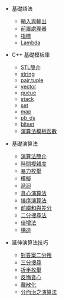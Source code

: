 * 基礎語法
  * [輸入與輸出](/Syntax/optimize.md)
  * [前置處理器](/Syntax/pre_process.md)
  * [指標](/Syntax/pointer.md)
  * [Lambda](/Syntax/function.md)

* C++ 基礎模板庫
  * [STL簡介](/STL/Introduction.md)
  * [string](/STL/string.md)
  * [pair,tuple](/STL/pair.md)
  * [vector](/STL/vector.md)
  * [queue](/STL/queue.md)
  * [stack](/STL/stack.md)
  * [set](/STL/set.md)
  * [map](/STL/map.md)
  * [pb_ds](/STL/pbds.md)
  * [bitset](/STL/bitset.md)
  * [演算法模板函數](/STL/algorithm.md)

* 基礎演算法
  * [演算法簡介](/Basic/Introduction.md)
  * [時間複雜度](/Basic/Time_Complexity.md)
  * [暴力枚舉](/Basic/Enumerate.md)
  * [模擬](/Basic/Implement.md)
  * [遞迴](/Basic/Recursion.md)
  * [貪心演算法](/Basic/Greedy.md)
  * [排序演算法](/Basic/Sort.md)
  * [前綴和與差分](/Basic/Prefix_sum.md)
  * [二分搜尋法](/Basic/Binary_search.md)
  * [倍增法](/Basic/Binary_lifting.md)
  * [構造](/Basic/Constructive.md)

* 延伸演算法技巧
  * [對答案二分搜](/Extention/bsAns.md)
  * [三分搜尋](/Extention/Ternary_Search.md)
  * [折半枚舉](/Extention/Meet_In_Middle.md)
  * [反悔貪心](/Extention/Greedy.md)
  * [離散化](/Extention/des.md)
  * [分而治之演算法](/Extention/DAC.md)
 
